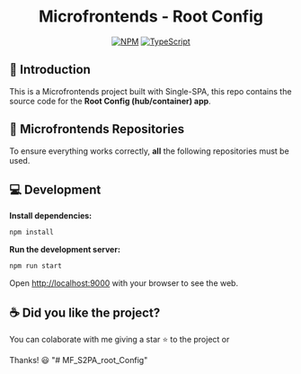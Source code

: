 <div align="center">

# Microfrontends - Root Config


[![NPM](https://img.shields.io/badge/NPM-%23CB3837.svg?style=for-the-badge&logo=npm&logoColor=white)](https://www.npmjs.com/)
[![TypeScript](https://img.shields.io/badge/typescript-%23007ACC.svg?style=for-the-badge&logo=typescript&logoColor=white)](https://www.typescriptlang.org/)

</div>

## 👋 Introduction

This is a Microfrontends project built with Single-SPA, this repo contains the source code for the **Root Config (hub/container) app**.

## 🔶 Microfrontends Repositories

To ensure everything works correctly, **all** the following repositories must be used.


## 💻 Development

**Install dependencies:**

```bash
npm install
```

**Run the development server:**

```bash
npm run start
```

Open [http://localhost:9000](http://localhost:9000) with your browser to see the web.

## ☕️ Did you like the project?

You can colaborate with me giving a star ⭐️ to the project or

Thanks! 😃
"# MF_S2PA_root_Config" 
